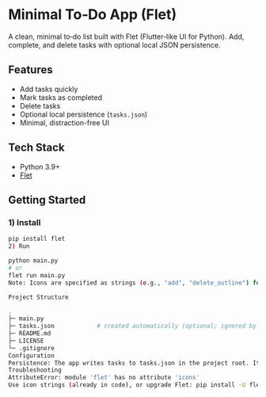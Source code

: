 # Minimal To‑Do App (Flet)

A clean, minimal to‑do list built with Flet (Flutter-like UI for Python). Add, complete, and delete tasks with optional local JSON persistence.

## Features
- Add tasks quickly
- Mark tasks as completed
- Delete tasks
- Optional local persistence (`tasks.json`)
- Minimal, distraction-free UI

## Tech Stack
- Python 3.9+
- [Flet](https://flet.dev/)

## Getting Started

### 1) Install
```bash
pip install flet
2) Run

python main.py
# or
flet run main.py
Note: Icons are specified as strings (e.g., "add", "delete_outline") for compatibility across Flet versions.

Project Structure

.
├─ main.py
├─ tasks.json            # created automatically (optional; ignored by git)
├─ README.md
├─ LICENSE
└─ .gitignore
Configuration
Persistence: The app writes tasks to tasks.json in the project root. It’s ignored by git by default (see .gitignore). You can delete it anytime to reset.
Troubleshooting
AttributeError: module 'flet' has no attribute 'icons'
Use icon strings (already in code), or upgrade Flet: pip install -U flet
